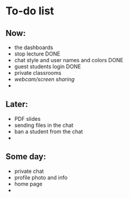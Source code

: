 # To-do list

## Now:
- the dashboards
- stop lecture DONE
- chat style and user names and colors DONE
- guest students login DONE
- private classrooms
- *webcam/screen sharing*
- 

## Later:
- PDF slides
- sending files in the chat
- ban a student from the chat
- 

## Some day:
- private chat
- profile photo and info
- home page
- 